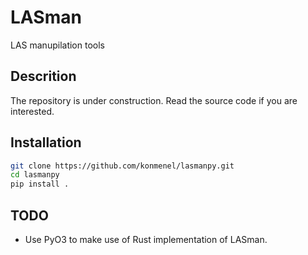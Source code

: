 # LASman
LAS manupilation tools

## Descrition
The repository is under construction. Read the source code if you are interested.

## Installation
```bash
git clone https://github.com/konmenel/lasmanpy.git
cd lasmanpy
pip install .
```

## TODO
- Use PyO3 to make use of Rust implementation of LASman.
